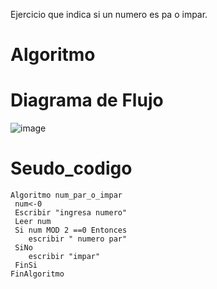 Ejercicio que indica si un numero es pa o impar.
# Algoritmo

# Diagrama de Flujo
![image](https://user-images.githubusercontent.com/119319898/211168800-d7e10ff5-ed60-4c6c-84aa-685ca9908ba4.png)
 

# Seudo_codigo

    Algoritmo num_par_o_impar
	 num<-0
	 Escribir "ingresa numero"
	 Leer num
	 Si num MOD 2 ==0 Entonces
		escribir " numero par"
	 SiNo
		escribir "impar"
	 FinSi	
    FinAlgoritmo
